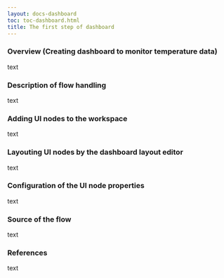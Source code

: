 ```yaml
---
layout: docs-dashboard
toc: toc-dashboard.html
title: The first step of dashboard
---
```


### Overview (Creating dashboard to monitor temperature data)
text

### Description of flow handling
text

### Adding UI nodes to the workspace
text

### Layouting UI nodes by the dashboard layout editor
text

### Configuration of the UI node properties
text

### Source of the flow
text

### References
text
